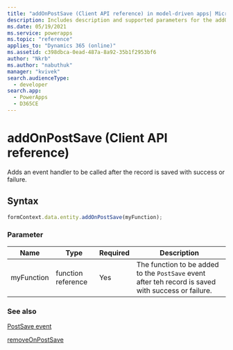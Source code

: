 ```yaml
---
title: "addOnPostSave (Client API reference) in model-driven apps| MicrosoftDocs"
description: Includes description and supported parameters for the addOnPostSave method.
ms.date: 05/19/2021
ms.service: powerapps
ms.topic: "reference"
applies_to: "Dynamics 365 (online)"
ms.assetid: c398dbca-0ead-487a-8a92-35b1f2953bf6
author: "Nkrb"
ms.author: "nabuthuk"
manager: "kvivek"
search.audienceType: 
  - developer
search.app: 
  - PowerApps
  - D365CE
---
```

# addOnPostSave (Client API reference)

Adds an event handler to be called after the record is saved with success or failure.

## Syntax

```javascript
formContext.data.entity.addOnPostSave(myFunction);
```

### Parameter

|Name|Type|Required|Description|
|------|-----|------|----------|
|myFunction|function reference|Yes|The function to be added to the `PostSave` event after teh record is saved with success or failure.|

### See also

[PostSave event](../events/postsave.md)

[removeOnPostSave](removeOnPostSave.md) 

